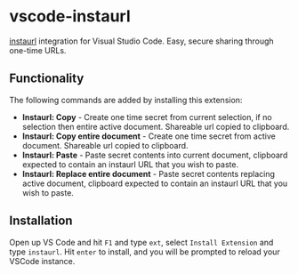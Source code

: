 # vscode-instaurl
[instaurl](https://www.instaurl.con/) integration for Visual Studio Code. Easy, secure sharing through one-time URLs.

## Functionality

The following commands are added by installing this extension:

 - __Instaurl: Copy__ - Create one time secret from current selection, if no selection then entire active document. Shareable url copied to clipboard.
 - __Instaurl: Copy entire document__ - Create one time secret from active document. Shareable url copied to clipboard.
 - __Instaurl: Paste__ - Paste secret contents into current document, clipboard expected to contain an instaurl URL that you wish to paste.
 - __Instaurl: Replace entire document__ - Paste secret contents replacing active document, clipboard expected to contain an instaurl URL that you wish to paste.

## Installation

Open up VS Code and hit `F1` and type `ext`, select `Install Extension` and type `instaurl`. Hit `enter` to install, and you will be prompted to reload your VSCode instance.